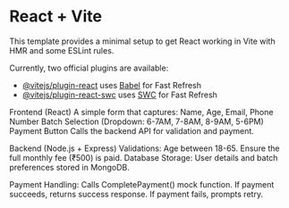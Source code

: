 # React + Vite

This template provides a minimal setup to get React working in Vite with HMR and some ESLint rules.

Currently, two official plugins are available:

- [@vitejs/plugin-react](https://github.com/vitejs/vite-plugin-react/blob/main/packages/plugin-react/README.md) uses [Babel](https://babeljs.io/) for Fast Refresh
- [@vitejs/plugin-react-swc](https://github.com/vitejs/vite-plugin-react-swc) uses [SWC](https://swc.rs/) for Fast Refresh


Frontend (React)
A simple form that captures:
Name, Age, Email, Phone Number
Batch Selection (Dropdown: 6-7AM, 7-8AM, 8-9AM, 5-6PM)
Payment Button
Calls the backend API for validation and payment.

Backend (Node.js + Express)
Validations:
Age between 18-65.
Ensure the full monthly fee (₹500) is paid.
Database Storage:
User details and batch preferences stored in MongoDB.

Payment Handling:
Calls CompletePayment() mock function.
If payment succeeds, returns success response.
If payment fails, prompts retry.
